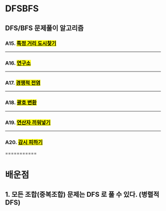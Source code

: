 # DFSBFS
## DFS/BFS 문제풀이 알고리즘</br>
### A15. [<mark>특정 거리 도시찾기</mark>](https://www.acmicpc.net/problem/18352)
  ---
### A16. [<mark>연구소</mark>](https://www.acmicpc.net/problem/14502)
  ---
### A17. [<mark>경쟁적 전염</mark>](https://www.acmicpc.net/problem/18405)
  ---
### A18. [<mark>괄호 변환</mark>](https://school.programmers.co.kr/learn/courses/30/lessons/60058)
  ---
### A19. [<mark>연산자 끼워넣기</mark>](https://www.acmicpc.net/problem/14888)
  ---
### A20. [<mark>감시 피하기</mark>](https://www.acmicpc.net/problem/18428)

=========== 
# 배운점
## 1. 모든 조합(중복조합) 문제는 DFS 로 풀 수 있다. (병렬적 DFS)
